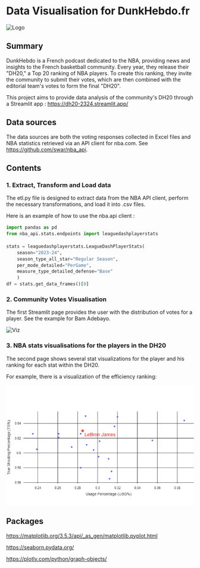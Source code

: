 # Data Visualisation for DunkHebdo.fr

![Logo](https://dunkhebdo.fr/wp-content/uploads/2024/06/1666867814952-8a05178f924474057dc8de2eb6442dd3-768x768.jpeg)

## Summary

DunkHebdo is a French podcast dedicated to the NBA, providing news and insights to the French basketball community. Every year, they release their "DH20," a Top 20 ranking of NBA players. To create this ranking, they invite the community to submit their votes, which are then combined with the editorial team's votes to form the final "DH20".

This project aims to provide data analysis of the community's DH20 through a Streamlit app : https://dh20-2324.streamlit.app/

## Data sources

The data sources are both the voting responses collected in Excel files and NBA statistics retrieved via an API client for nba.com. See https://github.com/swar/nba_api.

## Contents

### 1.   Extract, Transform and Load data

The etl.py file is designed to extract data from the NBA API client, perform the necessary transformations, and load it into .csv files.

Here is an example of how to use the nba.api client :

```python
import pandas as pd
from nba_api.stats.endpoints import leaguedashplayerstats

stats = leaguedashplayerstats.LeagueDashPlayerStats(
    season="2023-24",
    season_type_all_star="Regular Season",
    per_mode_detailed="PerGame",
    measure_type_detailed_defense="Base"
    )
df = stats.get_data_frames()[0]
```


### 2.   Community Votes Visualisation

The first Streamlit page provides the user with the distribution of votes for a player. See the example for Bam Adebayo.

![Viz](https://dh20-2324.streamlit.app/~/+/media/e1b18fac3fede9b9ff6ead05f9a255f83019a4fb0b976f6bfa94cc04.png)


### 3.   NBA stats visualisations for the players in the DH20

The second page shows several stat visualizations for the player and his ranking for each stat within the DH20.

For example, there is a visualization of the efficiency ranking:

![Viz](Lebron_eff_example.png)

## Packages

https://matplotlib.org/3.5.3/api/_as_gen/matplotlib.pyplot.html

https://seaborn.pydata.org/

https://plotly.com/python/graph-objects/


